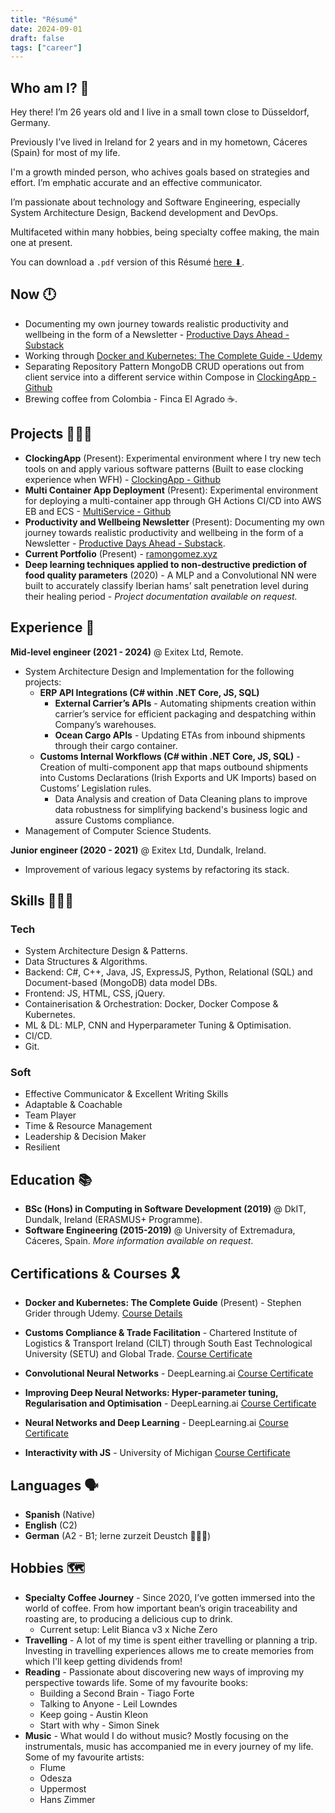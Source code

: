 ```yaml
---
title: "Résumé"
date: 2024-09-01
draft: false
tags: ["career"]
---
```

## Who am I? 👀

Hey there! I’m 26 years old and I live in a small town close to Düsseldorf, Germany.

Previously I’ve lived in Ireland for 2 years and in my hometown, Cáceres (Spain) for most of my life.

I'm a growth minded person, who achives goals based on strategies and effort. I’m emphatic accurate and an effective communicator.

I’m passionate about technology and Software Engineering, especially System Architecture Design, Backend development and DevOps.

Multifaceted within many hobbies, being specialty coffee making, the main one at present.

You can download a `.pdf` version of this Résumé [here ⬇](/career/RGR_CV.pdf).

## Now 🕛

- Documenting my own journey towards realistic productivity and wellbeing in the form of a Newsletter - [Productive Days Ahead - Substack](https://productivedaysahead.substack.com/)
- Working through [Docker and Kubernetes: The Complete Guide - Udemy](https://www.udemy.com/course/docker-and-kubernetes-the-complete-guide)
- Separating Repository Pattern MongoDB CRUD operations out from client service into a different service within Compose in [ClockingApp - Github](https://github.com/rgomezr/ClockingApp)
- Brewing coffee from Colombia - Finca El Agrado ☕️.

## Projects 👨🏻‍💻

- **ClockingApp** (Present): Experimental environment where I try new tech tools on and apply various software patterns (Built to ease clocking experience when WFH) - [ClockingApp - Github](https://github.com/rgomezr/ClockingApp)
- **Multi Container App Deployment** (Present): Experimental environment for deploying a multi-container app through GH Actions CI/CD into AWS EB and ECS - [MultiService - Github](https://github.com/rgomezr/multi-docker)
- **Productivity and Wellbeing Newsletter** (Present): Documenting my own journey towards realistic productivity and wellbeing in the form of a Newsletter - [Productive Days Ahead - Substack](https://productivedaysahead.substack.com/).
- **Current Portfolio** (Present) - [ramongomez.xyz](https://ramongomez.xyz)
- **Deep learning techniques applied to non-destructive prediction of food quality parameters** (2020) - A MLP and a Convolutional NN were built to accurately classify Iberian hams’ salt penetration level during their healing period - _Project documentation available on request._

## Experience 🔬

**Mid-level engineer (2021 - 2024)** @ Exitex Ltd, Remote.
- System Architecture Design and Implementation for the following projects:
   - **ERP API Integrations (C# within .NET Core, JS, SQL)**
      - **External Carrier’s APIs** - Automating shipments creation within carrier’s service for efficient packaging and despatching within Company’s warehouses.
      - **Ocean Cargo APIs** - Updating ETAs from inbound shipments through their cargo container.
   - **Customs Internal Workflows (C# within .NET Core, JS, SQL)** - Creation of multi-component app that maps outbound shipments into Customs Declarations (Irish Exports and UK Imports) based on Customs’ Legislation rules.
      - Data Analysis and creation of Data Cleaning plans to improve data robustness for simplifying backend's business logic and assure Customs compliance.
- Management of Computer Science Students.

**Junior engineer (2020 - 2021)** @ Exitex Ltd, Dundalk, Ireland.
   - Improvement of various legacy systems by refactoring its stack.

## Skills 💁🏻‍♂️

### Tech

- System Architecture Design & Patterns.
- Data Structures & Algorithms.
- Backend: C#, C++, Java, JS, ExpressJS, Python, Relational (SQL) and Document-based (MongoDB) data model DBs.
- Frontend: JS, HTML, CSS, jQuery.
- Containerisation & Orchestration: Docker, Docker Compose & Kubernetes.
- ML & DL: MLP, CNN and Hyperparameter Tuning & Optimisation.
- CI/CD.
- Git.

### Soft

- Effective Communicator & Excellent Writing Skills
- Adaptable & Coachable
- Team Player
- Time & Resource Management
- Leadership & Decision Maker
- Resilient

## Education 📚

- **BSc (Hons) in Computing in Software Development (2019)** @ DkIT, Dundalk, Ireland (ERASMUS+ Programme).
- **Software Engineering (2015-2019)** @ University of Extremadura, Cáceres, Spain.
*More information available on request*.

## Certifications & Courses 🎗️

- **Docker and Kubernetes: The Complete Guide** (Present) - Stephen Grider through Udemy.
[Course Details](https://www.udemy.com/course/docker-and-kubernetes-the-complete-guide)

- **Customs Compliance & Trade Facilitation** - Chartered Institute of Logistics & Transport Ireland (CILT) through South East Technological University (SETU) and Global Trade.
[Course Certificate](https://www.credential.net/ddc91041-90ed-402b-98b1-b4eafb19158c#gs.8taj2o)

- **Convolutional Neural Networks** - DeepLearning.ai
[Course Certificate](https://www.coursera.org/account/accomplishments/certificate/843ZYQSRDQQP)

- **Improving Deep Neural Networks: Hyper-parameter tuning, Regularisation and Optimisation** - DeepLearning.ai
[Course Certificate](https://www.coursera.org/account/accomplishments/certificate/HZNPXRW895FH)

- **Neural Networks and Deep Learning** - DeepLearning.ai
[Course Certificate](https://www.coursera.org/account/accomplishments/certificate/B2M74CEZVHHK)

- **Interactivity with JS** - University of Michigan
[Course Certificate](https://www.coursera.org/account/accomplishments/certificate/LFRXQN82KSSV)

## Languages 🗣️

- **Spanish** (Native)
- **English** (C2)
- **German** (A2 - B1; lerne zurzeit Deustch 👨🏻‍🎓)
## Hobbies 🗺️

- **Specialty Coffee Journey** - Since 2020, I’ve gotten immersed into the world of coffee. From how important bean’s origin traceability and roasting are, to producing a delicious cup to drink.
   - Current setup: Lelit Bianca v3 x Niche Zero
- **Travelling** - A lot of my time is spent either travelling or planning a trip. Investing in travelling experiences allows me to create memories from which I'll keep getting dividends from!
- **Reading** - Passionate about discovering new ways of improving my perspective towards life. Some of my favourite books:
   - Building a Second Brain - Tiago Forte
   - Talking to Anyone - Leil Lowndes
   - Keep going - Austin Kleon
   - Start with why - Simon Sinek
- **Music** - What would I do without music? Mostly focusing on the instrumentals, music has accompanied me in every journey of my life. Some of my favourite artists:
   - Flume
   - Odesza
   - Uppermost
   - Hans Zimmer